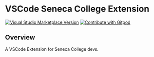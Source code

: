 # VSCode Seneca College Extension

<a href="https://marketplace.visualstudio.com/items?itemName=antfu.ext-name" target="__blank"><img src="https://img.shields.io/visual-studio-marketplace/v/antfu.ext-name.svg?color=eee&amp;label=VS%20Code%20Marketplace&logo=visual-studio-code" alt="Visual Studio Marketplace Version" /></a>
<a href="https://gitpod.io/#https://github.com/Seneca-CDOT/vscode-seneca-college">
<img src="https://img.shields.io/badge/Contribute%20with-Gitpod-908a85?logo=gitpod" alt="Contribute with Gitpod"/>
</a>

## Overview

A VSCode Extension for Seneca College devs.
